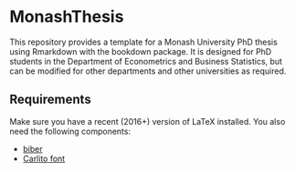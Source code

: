 MonashThesis
===============

This repository provides a template for a Monash University PhD thesis using Rmarkdown with the bookdown package. It is designed for PhD students in the Department of Econometrics and Business Statistics, but can be modified for other departments and other universities as required.

## Requirements

Make sure you have a recent (2016+) version of LaTeX installed. You also need the following components:

  * [biber](https://www.ctan.org/tex-archive/biblio/biber)
  * [Carlito font](https://www.ctan.org/pkg/carlito?lang=en)
